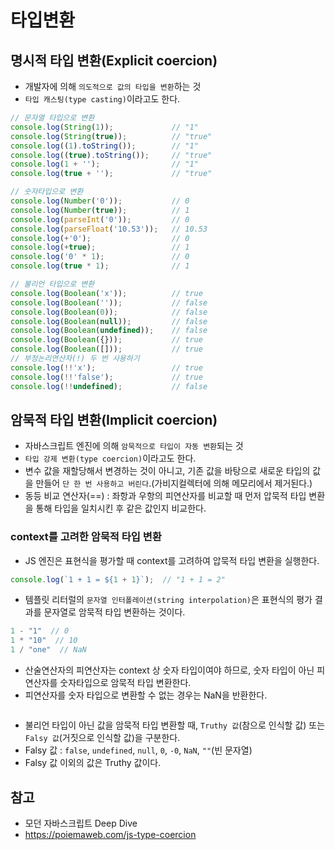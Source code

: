 # 타입변환
## 명시적 타입 변환(Explicit coercion)
- 개발자에 의해 ```의도적으로 값의 타입을 변환```하는 것
- ```타입 캐스팅(type casting)```이라고도 한다.

```javascript
// 문자열 타입으로 변환
console.log(String(1));             // "1"
console.log(String(true));          // "true"
console.log((1).toString());        // "1"
console.log((true).toString());     // "true"
console.log(1 + '');                // "1"
console.log(true + '');             // "true"

// 숫자타입으로 변환
console.log(Number('0'));           // 0
console.log(Number(true));          // 1
console.log(parseInt('0'));         // 0
console.log(parseFloat('10.53'));   // 10.53
console.log(+'0');                  // 0
console.log(+true);                 // 1
console.log('0' * 1);               // 0
console.log(true * 1);              // 1

// 불리언 타입으로 변환
console.log(Boolean('x'));          // true
console.log(Boolean(''));           // false
console.log(Boolean(0));            // false
console.log(Boolean(null));         // false
console.log(Boolean(undefined));    // false
console.log(Boolean({}));           // true
console.log(Boolean([]));           // true
// 부정논리연산자(!) 두 번 사용하기
console.log(!!'x');                 // true
console.log(!!'false');             // true
console.log(!!undefined);           // false
```

## 암묵적 타입 변환(Implicit coercion)
- 자바스크립트 엔진에 의해 ```암묵적으로 타입이 자동 변환```되는 것
- ```타입 강제 변환(type coercion)```이라고도 한다.
- 변수 값을 재할당해서 변경하는 것이 아니고, 기존 값을 바탕으로 새로운 타입의 값을 만들어 ```단 한 번 사용하고 버린다```.(가비지컬렉터에 의해 메모리에서 제거된다.)
- 동등 비교 연산자(==) : 좌항과 우항의 피연산자를 비교할 때 먼저 압묵적 타입 변환을 통해 타입을 일치시킨 후 같은 값인지 비교한다.

### context를 고려한 암묵적 타입 변환

- JS 엔진은 표현식을 평가할 때 context를 고려하여 압묵적 타입 변환을 실행한다.
```javascript
console.log(`1 + 1 = ${1 + 1}`);  // "1 + 1 = 2"
```
- 템플릿 리터럴의 ```문자열 인터폴레이션(string interpolation)```은 표현식의 평가 결과를 문자열로 암묵적 타입 변환하는 것이다.

```javascript
1 - "1"  // 0
1 * "10"  // 10
1 / "one"  // NaN
```
- 산술연산자의 피연산자는 context 상 숫자 타입이여야 하므로, 숫자 타입이 아닌 피연산자를 숫자타입으로 암묵적 타입 변환한다.
- 피연산자를 숫자 타입으로 변환할 수 없는 경우는 NaN을 반환한다.

```javascript

```

- 불리언 타입이 아닌 값을 암묵적 타입 변환할 때, ```Truthy 값```(참으로 인식할 값) 또는 ```Falsy 값```(거짓으로 인식할 값)을 구분한다.
- Falsy 값 : ```false```, ```undefined```, ```null```, ```0```, ```-0```, ```NaN```, ```""```(빈 문자열)
- Falsy 값 이외의 값은 Truthy 값이다.

## 참고
- 모던 자바스크립트 Deep Dive
- https://poiemaweb.com/js-type-coercion
